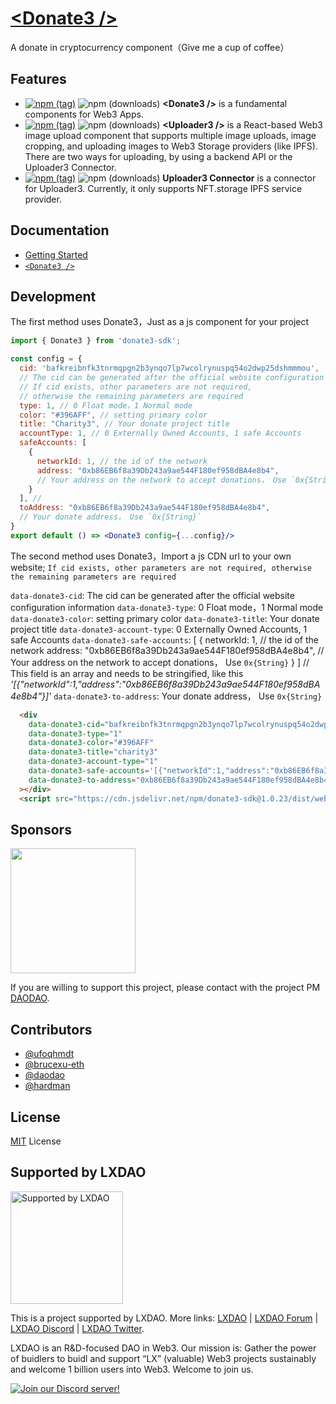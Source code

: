 # [&lt;Donate3 /&gt;](https://donate3.xyz/) 

 A donate in cryptocurrency component（Give me a cup of coffee）

## Features

- [![npm (tag)](https://img.shields.io/npm/v/1.0.23Donate3)](https://www.npmjs.com/package/@lxdao/Donate3) ![npm (downloads)](https://img.shields.io/npm/dm/@lxdao/Donate3) <b>\<Donate3 \/\></b> is a fundamental components for Web3 Apps. 
- [![npm (tag)](https://img.shields.io/npm/v/@lxdao/uploader3)](https://www.npmjs.com/package/@lxdao/uploader3) ![npm (downloads)](https://img.shields.io/npm/dm/@lxdao/uploader3) <b>\<Uploader3 \/\></b> is a React-based Web3 image upload component that supports multiple image uploads, image cropping, and uploading images to Web3 Storage providers (like IPFS). There are two ways for uploading, by using a backend API or the Uploader3 Connector.
- [![npm (tag)](https://img.shields.io/npm/v/@lxdao/uploader3)](https://www.npmjs.com/package/@lxdao/uploader3-connector) ![npm (downloads)](https://img.shields.io/npm/dm/@lxdao/uploader3-connector) <b>Uploader3 Connector</b> is a connector for Uploader3. Currently, it only supports NFT.storage IPFS service provider.

## Documentation

- [Getting Started](https://donate3.xyz/)
- [`<Donate3 />`](https://donate3.xyz/components/Donate3)

## Development

The first method uses Donate3，Just as a js component for your project

```jsx
import { Donate3 } from 'donate3-sdk';

const config = {
  cid: 'bafkreibnfk3tnrmqpgn2b3ynqo7lp7wcolrynuspq54o2dwp25dshmmmou', 
  // The cid can be generated after the official website configuration information
  // If cid exists, other parameters are not required, 
  // otherwise the remaining parameters are required
  type: 1, // 0 Float mode，1 Normal mode
  color: "#396AFF", // setting primary color
  title: "Charity3", // Your donate project title
  accountType: 1, // 0 Externally Owned Accounts, 1 safe Accounts
  safeAccounts: [ 
    { 
      networkId: 1, // the id of the network
      address: "0xb86EB6f8a39Db243a9ae544F180ef958dBA4e8b4", 
      // Your address on the network to accept donations， Use `0x{String}`
    }
  ], // 
  toAddress: "0xb86EB6f8a39Db243a9ae544F180ef958dBA4e8b4", 
  // Your donate address， Use `0x{String}`
}
export default () => <Donate3 config={...config}/>
```

The second method uses Donate3，Import a js CDN url to your own website;
  `If cid exists, other parameters are not required, otherwise the remaining parameters are required`

  `data-donate3-cid`: The cid can be generated after the official website configuration information
  `data-donate3-type`: 0 Float mode，1 Normal mode
  `data-donate3-color`: setting primary color
  `data-donate3-title`: Your donate project title
  `data-donate3-account-type`: 0 Externally Owned Accounts, 1 safe Accounts
  `data-donate3-safe-accounts`: [
    {
      networkId: 1, // the id of the network
      address: "0xb86EB6f8a39Db243a9ae544F180ef958dBA4e8b4", 
      // Your address on the network to accept donations， Use `0x{String}`
    }
  ] // This field is an array and needs to be stringified, like this _'[{"networkId":1,"address":"0xb86EB6f8a39Db243a9ae544F180ef958dBA4e8b4"}]'_
  `data-donate3-to-address`: Your donate address， Use `0x{String}`

``` html
  <div
    data-donate3-cid="bafkreibnfk3tnrmqpgn2b3ynqo7lp7wcolrynuspq54o2dwp25dshmmmou"
    data-donate3-type="1" 
    data-donate3-color="#396AFF"
    data-donate3-title="charity3"
    data-donate3-account-type="1"
    data-donate3-safe-accounts='[{"networkId":1,"address":"0xb86EB6f8a39Db243a9ae544F180ef958dBA4e8b4"}]'
    data-donate3-to-address="0xb86EB6f8a39Db243a9ae544F180ef958dBA4e8b4"
  ></div> 
  <script src="https://cdn.jsdelivr.net/npm/donate3-sdk@1.0.23/dist/webpack/bundle.js"></script>
```

## Sponsors

<a href="https://fil.org/" target="_blank"><img width="200" src="https://bafkreidhplaw3hpo6gmhrkqwzvw2ejnvxuuai2r5vsjhzjxmosanagrgoy.ipfs.nftstorage.link/" /></a>

If you are willing to support this project, please contact with the project PM [DAODAO](https://twitter.com/daodao).

## Contributors

- [@ufoqhmdt](https://github.com/ufoqhmdt)
- [@brucexu-eth](https://github.com/brucexu-eth)
- [@daodao](https://github.com/daodao)
- [@hardman](https://github.com/hardman)

## License

[MIT](/LICENSE) License

## Supported by LXDAO

<a target="_blank" href="https://lxdao.io/"><img alt="Supported by LXDAO" src="https://bafkreib7wsfivsbtinvx7yfou2b556ab32pojbjutkxfhh7v3y45qkevui.ipfs.nftstorage.link/" width="180" /></a>

This is a project supported by LXDAO. More links: [LXDAO](https://lxdao.io/) | [LXDAO Forum](https://forum.lxdao.io/) | [LXDAO Discord](https://discord.lxdao.io) | [LXDAO Twitter](https://twitter.com/LXDAO_Official).

LXDAO is an R&D-focused DAO in Web3. Our mission is: Gather the power of buidlers to buidl and support “LX” (valuable) Web3 projects sustainably and welcome 1 billion users into Web3. Welcome to join us.

[![Join our Discord server!](https://invidget.switchblade.xyz/HtcDdPgJ7D)](http://discord.gg/HtcDdPgJ7D)
